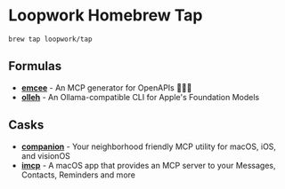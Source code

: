 # Loopwork Homebrew Tap

```console
brew tap loopwork/tap
```

## Formulas

- **[emcee](https://github.com/loopwork/emcee)** - An MCP generator for OpenAPIs 🫳🎤💥
- **[olleh](https://github.com/loopwork/olleh)** - An Ollama-compatible CLI for Apple's Foundation Models

## Casks

- **[companion](https://github.com/loopwork/Companion)** - Your neighborhood friendly MCP utility for macOS, iOS, and visionOS
- **[imcp](https://github.com/loopwork/iMCP)** - A macOS app that provides an MCP server to your Messages, Contacts, Reminders and more
